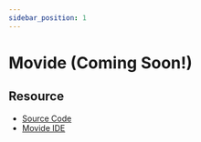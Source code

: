 ```yaml
---
sidebar_position: 1
---
```


# Movide (Coming Soon!)

## Resource
- [Source Code](https://github.com/solide-project/movide)
- [Movide IDE](https://move.solide0x.tech/)